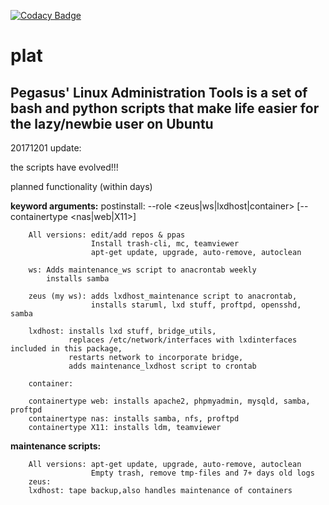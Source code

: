 [![Codacy Badge](https://api.codacy.com/project/badge/Grade/8c5640df6d7c480d8532efd5063c93e8)](https://www.codacy.com/app/pegasus.ict/plat?utm_source=github.com&amp;utm_medium=referral&amp;utm_content=pegasusict/plat&amp;utm_campaign=Badge_Grade)

# plat
Pegasus' Linux Administration Tools is a set of bash and python scripts that make life easier for the lazy/newbie user
on Ubuntu
---
20171201 update:

the scripts have evolved!!!

planned functionality (within days)

**keyword arguments:** 
  postinstall:
     --role <zeus|ws|lxdhost|container> [--containertype <nas|web|X11>]
 
        All versions: edit/add repos & ppas
                      Install trash-cli, mc, teamviewer
                      apt-get update, upgrade, auto-remove, autoclean
 
        ws: Adds maintenance_ws script to anacrontab weekly
            installs samba
            
        zeus (my ws): adds lxdhost_maintenance script to anacrontab,
                      installs staruml, lxd stuff, proftpd, opensshd, samba
                      
        lxdhost: installs lxd stuff, bridge_utils,
                 replaces /etc/network/interfaces with lxdinterfaces included in this package,
                 restarts network to incorporate bridge,
                 adds maintenance_lxdhost script to crontab
                 
        container: 
        
        containertype web: installs apache2, phpmyadmin, mysqld, samba, proftpd
        containertype nas: installs samba, nfs, proftpd
        containertype X11: installs ldm, teamviewer
 
**maintenance scripts:**
 
        All versions: apt-get update, upgrade, auto-remove, autoclean
                      Empty trash, remove tmp-files and 7+ days old logs
        zeus: 
        lxdhost: tape backup,also handles maintenance of containers 
